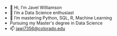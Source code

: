 - 👋 Hi, I’m Javel Williamson
- 👀 I’m a Data Science enthusiast
- 🌱 I’m mastering Python, SQL, R, Machine Learning
-  Pursuing my Master's degree in Data Science
- 📫 jawi7356@colorado.edu

<!---
J-will-code/J-will-code is a ✨ special ✨ repository because its `README.md` (this file) appears on your GitHub profile.
You can click the Preview link to take a look at your changes.
--->
